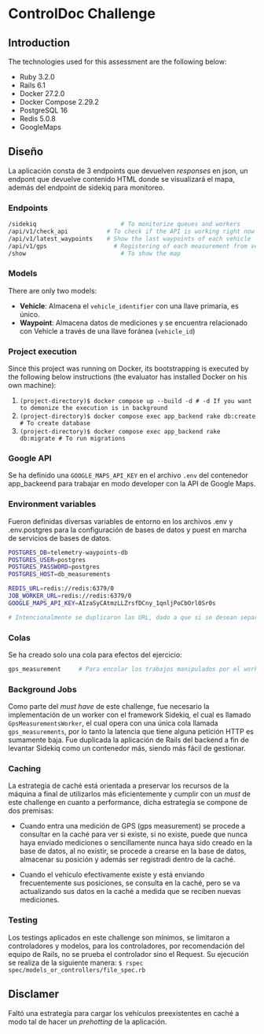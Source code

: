 # ControlDoc Challenge

## Introduction

The technologies used for this assessment are the following below:

- Ruby 3.2.0
- Rails 6.1
- Docker 27.2.0
- Docker Compose 2.29.2
- PostgreSQL 16
- Redis 5.0.8
- GoogleMaps 

## Diseño
La aplicación consta de 3 endpoints que devuelven _responses_ en json, un endpont que devuelve contenido HTML donde se visualizará el mapa, además del endpoint de sidekiq para monitoreo.

### Endpoints
```bash
/sidekiq            		    # To monitorize queues and workers 
/api/v1/check_api         	# To check if the API is working right now
/api/v1/latest_waypoints    # Show the last waypoints of each vehicle
/api/v1/gps           		  # Registering of each measurement from vehicle's GPS
/show             			    # To show the map
```

### Models
There are only two models:

- **Vehicle**: Almacena el `vehicle_identifier` con una llave primaria, es único.
- **Waypoint**: Almacena datos de mediciones y se encuentra relacionado con Vehicle a través de una llave foránea (`vehicle_id`)

### Project execution
Since this project was running on Docker, its bootstrapping is executed by the following below instructions (the evaluator has installed Docker on his own machine):

1. `(project-directory)$ docker compose up --build -d # -d If you want to demonize the execution is in background`
2. `(project-directory)$ docker compose exec app_backend rake db:create # To create database`
3. `(project-directory)$ docker compose exec app_backend rake db:migrate # To run migrations`

### Google API
Se ha definido una `GOOGLE_MAPS_API_KEY` en el archivo `.env` del contenedor app_backeend para trabajar en modo developer con la API de Google Maps.

### Environment variables
Fueron definidas diversas variables de entorno en los archivos .env y .env.postgres para la configuración de bases de datos y puest en marcha de servicios de bases de datos.
```bash
POSTGRES_DB=telemetry-waypoints-db
POSTGRES_USER=postgres
POSTGRES_PASSWORD=postgres
POSTGRES_HOST=db_measurements

REDIS_URL=redis://redis:6379/0 
JOB_WORKER_URL=redis://redis:6379/0
GOOGLE_MAPS_API_KEY=AIzaSyCAtmzLLZrsfDCny_1qnljPoCbOrl0Sr0s

# Intencionalmente se duplicaron las URL, dado a que si se desean separar servicios por bases de datos, ninguno se vea afectado por los cambios del otro.
```
### Colas
Se ha creado solo una cola para efectos del ejercicio:

```bash
gps_measurement     # Para encolar los trabajos manipulados por el worker.
```

### Background Jobs
Como parte del _must have_ de este challenge, fue necesario la implementación de un worker con el framework Sidekiq, el cual es llamado `GpsMeasurementsWorker`, el cual opera con una única cola llamada `gps_measurements`, por lo tanto la latencia que tiene alguna petición HTTP es sumamente baja. Fue duplicada la aplicación de Rails del backend a fin de levantar Sidekiq como un contenedor más, siendo más fácil de gestionar.

### Caching
La estrategia de caché está orientada a preservar los recursos de la máquina a final de utilizarlos más eficientemente y cumplir con un _must_ de este challenge en cuanto a performance, dicha estrategia se compone de dos premisas:

- Cuando entra una medición de GPS (gps measurement) se procede a consultar en la caché para ver si existe, si no existe, puede que nunca haya enviado mediciones o sencillamente nunca haya sido creado en la base de datos, al no existir, se procede a crearse en la base de datos, almacenar su posición y además ser registradi dentro de la caché.

- Cuando el vehículo efectivamente existe y está enviando frecuentemente sus posiciones, se consulta en la caché, pero se va actualizando sus datos en la caché a medida que se reciben nuevas mediciones.

### Testing
Los testings aplicados en este challenge son mínimos, se limitaron a controladores y modelos, para los controladores, por recomendación del equipo de Rails, no se prueba el controlador sino el Request.
Su ejecución se realiza de la siguiente manera:
`$ rspec spec/models_or_controllers/file_spec.rb`

## Disclamer

Faltó una estrategía para cargar los vehículos preexistentes en caché a modo tal de hacer un _prehotting_ de la aplicación.